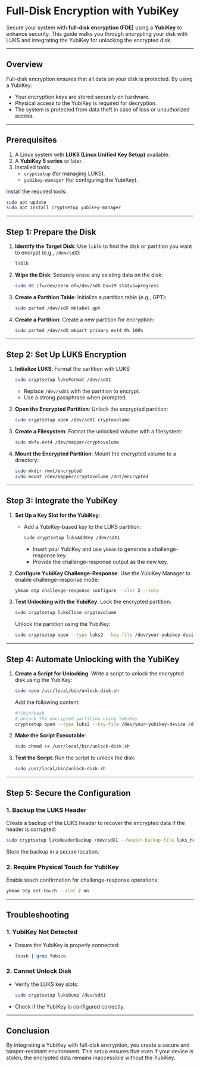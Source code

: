 # Full-Disk Encryption with YubiKey

Secure your system with **full-disk encryption (FDE)** using a **YubiKey** to enhance security. This guide walks you through encrypting your disk with LUKS and integrating the YubiKey for unlocking the encrypted disk.

---

## **Overview**

Full-disk encryption ensures that all data on your disk is protected. By using a YubiKey:
- Your encryption keys are stored securely on hardware.
- Physical access to the YubiKey is required for decryption.
- The system is protected from data theft in case of loss or unauthorized access.

---

## **Prerequisites**

1. A Linux system with **LUKS (Linux Unified Key Setup)** available.
2. A **YubiKey 5 series** or later.
3. Installed tools:
   - `cryptsetup` (for managing LUKS).
   - `yubikey-manager` (for configuring the YubiKey).

Install the required tools:
```bash
sudo apt update
sudo apt install cryptsetup yubikey-manager
```

---

## **Step 1: Prepare the Disk**

1. **Identify the Target Disk**:
   Use `lsblk` to find the disk or partition you want to encrypt (e.g., `/dev/sdX`):
   ```bash
   lsblk
   ```

2. **Wipe the Disk**:
   Securely erase any existing data on the disk:
   ```bash
   sudo dd if=/dev/zero of=/dev/sdX bs=1M status=progress
   ```

3. **Create a Partition Table**:
   Initialize a partition table (e.g., GPT):
   ```bash
   sudo parted /dev/sdX mklabel gpt
   ```

4. **Create a Partition**:
   Create a new partition for encryption:
   ```bash
   sudo parted /dev/sdX mkpart primary ext4 0% 100%
   ```

---

## **Step 2: Set Up LUKS Encryption**

1. **Initialize LUKS**:
   Format the partition with LUKS:
   ```bash
   sudo cryptsetup luksFormat /dev/sdX1
   ```
   - Replace `/dev/sdX1` with the partition to encrypt.
   - Use a strong passphrase when prompted.

2. **Open the Encrypted Partition**:
   Unlock the encrypted partition:
   ```bash
   sudo cryptsetup open /dev/sdX1 cryptovolume
   ```

3. **Create a Filesystem**:
   Format the unlocked volume with a filesystem:
   ```bash
   sudo mkfs.ext4 /dev/mapper/cryptovolume
   ```

4. **Mount the Encrypted Partition**:
   Mount the encrypted volume to a directory:
   ```bash
   sudo mkdir /mnt/encrypted
   sudo mount /dev/mapper/cryptovolume /mnt/encrypted
   ```

---

## **Step 3: Integrate the YubiKey**

1. **Set Up a Key Slot for the YubiKey**:
   - Add a YubiKey-based key to the LUKS partition:
     ```bash
     sudo cryptsetup luksAddKey /dev/sdX1
     ```
     - Insert your YubiKey and use `ykman` to generate a challenge-response key.
     - Provide the challenge-response output as the new key.

2. **Configure YubiKey Challenge-Response**:
   Use the YubiKey Manager to enable challenge-response mode:
   ```bash
   ykman otp challenge-response configure --slot 2 --totp
   ```

3. **Test Unlocking with the YubiKey**:
   Lock the encrypted partition:
   ```bash
   sudo cryptsetup luksClose cryptovolume
   ```

   Unlock the partition using the YubiKey:
   ```bash
   sudo cryptsetup open --type luks2 --key-file /dev/your-yubikey-device /dev/sdX1 cryptovolume
   ```

---

## **Step 4: Automate Unlocking with the YubiKey**

1. **Create a Script for Unlocking**:
   Write a script to unlock the encrypted disk using the YubiKey:
   ```bash
   sudo nano /usr/local/bin/unlock-disk.sh
   ```

   Add the following content:
   ```bash
   #!/bin/bash
   # Unlock the encrypted partition using YubiKey
   cryptsetup open --type luks2 --key-file /dev/your-yubikey-device /dev/sdX1 cryptovolume
   ```

2. **Make the Script Executable**:
   ```bash
   sudo chmod +x /usr/local/bin/unlock-disk.sh
   ```

3. **Test the Script**:
   Run the script to unlock the disk:
   ```bash
   sudo /usr/local/bin/unlock-disk.sh
   ```

---

## **Step 5: Secure the Configuration**

### **1. Backup the LUKS Header**
Create a backup of the LUKS header to recover the encrypted data if the header is corrupted:
```bash
sudo cryptsetup luksHeaderBackup /dev/sdX1 --header-backup-file luks_header_backup.img
```

Store the backup in a secure location.

### **2. Require Physical Touch for YubiKey**
Enable touch confirmation for challenge-response operations:
```bash
ykman otp set-touch --slot 2 on
```

---

## **Troubleshooting**

### **1. YubiKey Not Detected**
- Ensure the YubiKey is properly connected:
  ```bash
  lsusb | grep Yubico
  ```

### **2. Cannot Unlock Disk**
- Verify the LUKS key slots:
  ```bash
  sudo cryptsetup luksDump /dev/sdX1
  ```

- Check if the YubiKey is configured correctly.

---

## **Conclusion**

By integrating a YubiKey with full-disk encryption, you create a secure and tamper-resistant environment. This setup ensures that even if your device is stolen, the encrypted data remains inaccessible without the YubiKey.